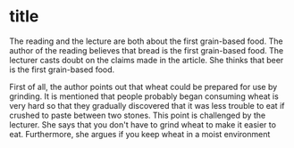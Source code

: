 # title

The reading and the lecture are both about the first grain-based food. The author of the reading believes that bread is the first grain-based food. The lecturer casts doubt on the claims made in the article. She thinks that beer is the first grain-based food.

First of all, the author points out that wheat could be prepared for use by grinding. It is mentioned that people probably began consuming wheat is very hard so that they gradually discovered that it was less trouble to eat if crushed to paste between two stones. This point is challenged by the lecturer. She says that you don't have to grind wheat to make it easier to eat. Furthermore, she argues if you keep wheat in a moist environment 
